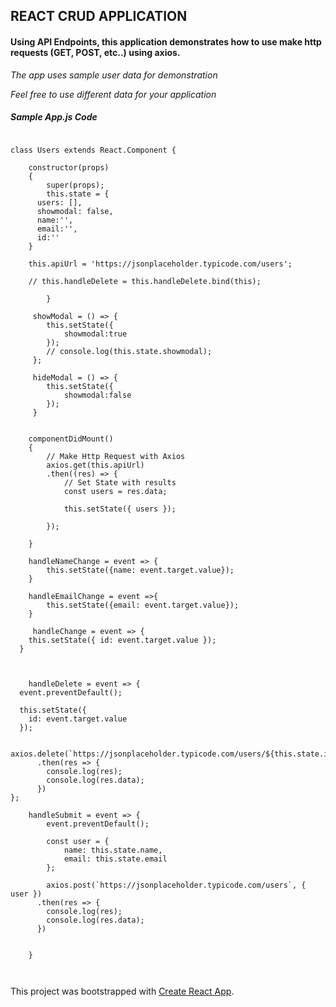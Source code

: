 ## REACT CRUD APPLICATION

#### Using API Endpoints, this application demonstrates how to use make http requests (GET, POST, etc..) using axios.



*The app uses sample user data for demonstration*

_Feel free to use different data for your application_

##### Sample App.js Code 
```react

class Users extends React.Component {

 	constructor(props)
 	{
 		super(props);
 		this.state = {
      users: [],
      showmodal: false,
      name:'',
      email:'',
      id:''
    }

    this.apiUrl = 'https://jsonplaceholder.typicode.com/users';

    // this.handleDelete = this.handleDelete.bind(this);
	
	 	}

	 showModal = () => {
	 	this.setState({
	 		showmodal:true
	 	});
	 	// console.log(this.state.showmodal);
	 };

	 hideModal = () => {
	 	this.setState({
	 		showmodal:false
	 	});
	 }


 	componentDidMount()
 	{
 		// Make Http Request with Axios
 		axios.get(this.apiUrl)
 		.then((res) => {
 			// Set State with results
 			const users = res.data;

        	this.setState({ users });

 		});

 	}

 	handleNameChange = event => {
 		this.setState({name: event.target.value});
 	}

 	handleEmailChange = event =>{
 		this.setState({email: event.target.value});
 	}

 	 handleChange = event => {
    this.setState({ id: event.target.value });
  }

 	

    handleDelete = event => {
  event.preventDefault();

  this.setState({
  	id: event.target.value
  });

    axios.delete(`https://jsonplaceholder.typicode.com/users/${this.state.id}`)
      .then(res => {
        console.log(res);
        console.log(res.data);
      })
};

 	handleSubmit = event => {
 		event.preventDefault();

 		const user = {
 			name: this.state.name,
 			email: this.state.email
 		};

 		axios.post(`https://jsonplaceholder.typicode.com/users`, { user })
      .then(res => {
        console.log(res);
        console.log(res.data);
      })


 	}



```


This project was bootstrapped with [Create React App](https://github.com/facebookincubator/create-react-app).
